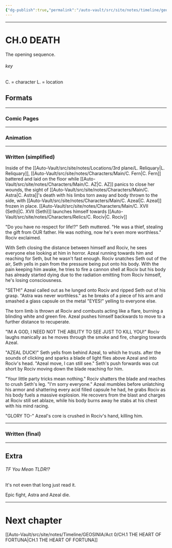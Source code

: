 ```yaml
---
{"dg-publish":true,"permalink":"/auto-vault/src/site/notes/timeline/geosinia/act-0/ch-0-death/"}
---
```



___
# CH.0 DEATH

The opening sequence.
###### key
C. = character
L. = location


## Formats
---
### Comic Pages



---
### Animation




---
### Written (simplified)

Inside of the [[Auto-Vault/src/site/notes/Locations/3rd plane/L. Reliquary\|L. Reliquary]],
[[Auto-Vault/src/site/notes/Characters/Main/C. Fern\|C. Fern]] battered and laid on the floor while [[Auto-Vault/src/site/notes/Characters/Main/C. AZ\|C. AZ]] panics to close her wounds, the sight of [[Auto-Vault/src/site/notes/Characters/Main/C. Astra\|C. Astra]]'s death with his limbs torn away and body thrown to the side, with [[Auto-Vault/src/site/notes/Characters/Main/C. Azeal\|C. Azeal]] frozen in place. [[Auto-Vault/src/site/notes/Characters/Main/C. XVII (Seth)\|C. XVII (Seth)]] launches himself towards [[Auto-Vault/src/site/notes/Characters/Relics/C. Rociv\|C. Rociv]]

"Do you have no respect for life!?" Seth muttered.
"He was a thief, stealing the gift from OUR father. He was nothing, now he's even more worthless." Rociv exclaimed.

With Seth closing the distance between himself and Rociv, he sees everyone else looking at him in horror. Azeal running towards him and reaching for Seth, but he wasn't fast enough. Rociv snatches Seth out of the air, Seth yells in pain from the pressure being put onto his body. With the pain keeping him awake, he tries to fire a cannon shell at Rociv but his body has already started dying due to the radiation emitting from Rociv himself, he's losing consciousness.

"SETH!" Azeal called out as he lunged onto Rociv and ripped Seth out of his grasp. "Astra was never worthless." as he breaks of a piece of his arm  and smashed a glass capsule on the metal "EYES!" yelling to everyone else.

The torn limb is thrown at Rociv and combusts acting like a flare, burning a blinding white and green fire. Azeal pushes himself backwards to move to a further distance to recuperate.

"IM A GOD, I NEED NOT THE ABILITY TO SEE JUST TO KILL YOU!" Rociv laughs manically as he moves through the smoke and fire, charging towards Azeal. 

"AZEAL DUCK!" Seth yells from behind Azeal, to which he trusts. after the sounds of clicking and sparks a blade of light flies above Azeal and into Rociv's head. "Azeal move, I can still see." Seth's push forwards was cut short by Rociv moving down the blade reaching for him.

"Your little party tricks mean nothing." Rociv shatters the blade and reaches to crush Seth's leg. "I'm sorry everyone." Azeal mumbles before unlatching his armor and shattering every acid filled capsule he had, he grabs Rociv as his body fuels a massive explosion. He recovers from the blast and charges at Rociv still set ablaze, while his body burns away he stabs at his chest with his mind racing.

"GLORY TO-" Azeal's core is crushed in Rociv's hand, killing him.

---
### Written (final)




___
## Extra

###### TF You Mean TLDR!?
It's not even that long just read it.

Epic fight, Astra and Azeal die.


---
# Next chapter 
[[Auto-Vault/src/site/notes/Timeline/GEOSINIA/Act 0/CH.1 THE HEART OF FORTUNA\|CH.1 THE HEART OF FORTUNA]]